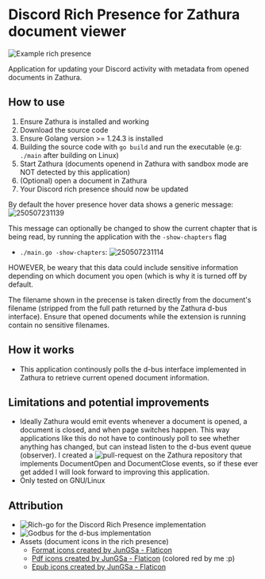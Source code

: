 # Discord Rich Presence for Zathura document viewer

![Example rich presence](https://github.com/user-attachments/assets/75d0fbfb-53b9-4672-8179-7e993ca6b908)

Application for updating your Discord activity with metadata from opened documents in Zathura.

## How to use

1. Ensure Zathura is installed and working
2. Download the source code
3. Ensure Golang version >= 1.24.3 is installed
6. Building the source code with `go build` and run the executable (e.g: `./main` after building on Linux)
7. Start Zathura (documents openend in Zathura with sandbox mode are NOT detected by this application)
8. (Optional) open a document in Zathura
8. Your Discord rich presence should now be updated

By default the hover presence hover data shows a generic message:
![250507231139](https://github.com/user-attachments/assets/5f349000-ddf1-4bfa-8050-926a3cbe9b65)

This message can optionally be changed to show the current chapter that is being read, by running the application with the `-show-chapters` flag
- `./main.go -show-chapters`:
![250507231114](https://github.com/user-attachments/assets/a6fe91ef-5b37-424b-944a-35e8ab254d02)

HOWEVER, be weary that this data could include sensitive information depending on which document you open (which is why it is turned off by default.

The filename shown in the precense is taken directly from the document's filename (stripped from the full path returned by the Zathura d-bus interface). Ensure that opened documents while the extension is running contain no sensitive filenames.

## How it works

- This application continously polls the d-bus interface implemented in Zathura to retrieve current opened document information.

## Limitations and potential improvements
- Ideally Zathura would emit events whenever a document is opened, a document is closed, and when page switches happen. This way applications like this do not have to continously poll to see whether anything has changed, but can instead listen to the d-bus event queue (observer). I created a ![pull-request](https://github.com/pwmt/zathura/pull/742) on the Zathura repository that implements DocumentOpen and DocumentClose events, so if these ever get added I will look forward to improving this application.
- Only tested on GNU/Linux

## Attribution
- ![Rich-go for the Discord Rich Presence implementation](https://github.com/hugolgst/rich-go)
- ![Godbus for the d-bus implementation](https://github.com/godbus/dbus)
- Assets (document icons in the rich presence)
  - <a href="https://www.flaticon.com/free-icons/format" title="format icons">Format icons created by JunGSa - Flaticon</a>
  - <a href="https://www.flaticon.com/free-icons/pdf" title="pdf icons">Pdf icons created by JunGSa - Flaticon</a> (colored red by me :p)
  - <a href="https://www.flaticon.com/free-icons/epub" title="epub icons">Epub icons created by JunGSa - Flaticon</a>
